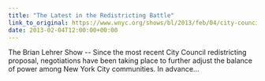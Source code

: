 ```yaml
---
title: "The Latest in the Redistricting Battle"
link_to_original: https://www.wnyc.org/shows/bl/2013/feb/04/city-council-redistricting/)  
date: 2013-02-04T12:00:00+00:00
---
```

  
The Brian Lehrer Show -- Since the most recent City Council redistricting proposal, negotiations have been taking place to further adjust the balance of power among New York City communities. In advance...
